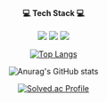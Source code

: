 <div align = "center">

<!--
**bak3839/bak3839** is a ✨ _special_ ✨ repository because its `README.md` (this file) appears on your GitHub profile.

Here are some ideas to get you started:

- 🔭 I’m currently working on ...
- 🌱 I’m currently learning ...
- 👯 I’m looking to collaborate on ...
- 🤔 I’m looking for help with ...
- 💬 Ask me about ...
- 📫 How to reach me: ...
- 😄 Pronouns: ...
- ⚡ Fun fact: ...
-->
  <h4>💻 Tech Stack 💻</h4>
<img src="https://img.shields.io/badge/Java-007396.svg?style=flat-square&logo=Java&logoColor=white"/> 
<img src="https://img.shields.io/badge/C++-00599C?style=flat-square&logo=C%2B%2B&logoColor=white"/> 
<img src="https://img.shields.io/badge/C-A8B9CC?style=flat-square&logo=C&logoColor=white"/>

  
[![Top Langs](https://github-readme-stats.vercel.app/api/top-langs/?username=bak3839&layout=compact&theme=merko)](https://github.com/anuraghazra/github-readme-stats)
  

![Anurag's GitHub stats](https://github-readme-stats.vercel.app/api?username=bak3839&show_icons=true&theme=merko)
  


[![Solved.ac Profile](http://mazassumnida.wtf/api/v2/generate_badge?boj=bak3839)](https://solved.ac/bak3839/)
  
